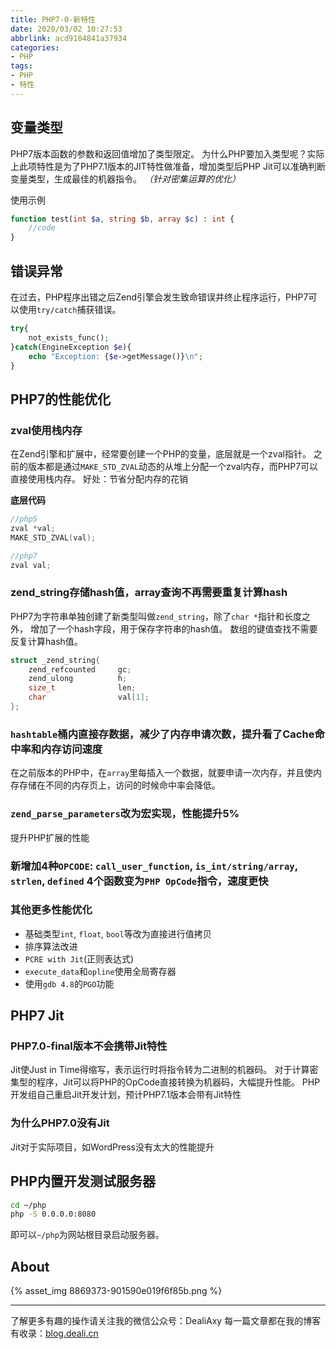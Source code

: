 ```yaml
---
title: PHP7-0-新特性
date: 2020/03/02 10:27:53
abbrlink: acd9184841a37934
categories:
- PHP
tags:
- PHP
- 特性
---
```

## 变量类型
PHP7版本函数的参数和返回值增加了类型限定。
为什么PHP要加入类型呢？实际上此项特性是为了PHP7.1版本的JIT特性做准备，增加类型后PHP Jit可以准确判断变量类型，生成最佳的机器指令。
*（针对密集运算的优化）*

使用示例
```php
function test(int $a, string $b, array $c) : int {
    //code
}
```

## 错误异常
在过去，PHP程序出错之后Zend引擎会发生致命错误并终止程序运行，PHP7可以使用`try/catch`捕获错误。

```php
try{
    not_exists_func();
}catch(EngineException $e){
    echo "Exception: {$e->getMessage()}\n";
}
```


## PHP7的性能优化
### zval使用栈内存
在Zend引擎和扩展中，经常要创建一个PHP的变量，底层就是一个zval指针。
之前的版本都是通过`MAKE_STD_ZVAL`动态的从堆上分配一个zval内存，而PHP7可以直接使用栈内存。
好处：节省分配内存的花销

**底层代码**
```c
//php5
zval *val;
MAKE_STD_ZVAL(val);

//php7
zval val;
```

### zend_string存储hash值，array查询不再需要重复计算hash
PHP7为字符串单独创建了新类型叫做`zend_string`，除了`char *`指针和长度之外，
增加了一个hash字段，用于保存字符串的hash值。
数组的键值查找不需要反复计算hash值。


```c++
struct _zend_string{
    zend_refcounted     gc;
    zend_ulong          h;
    size_t              len;
    char                val[1];
};
```


### `hashtable`桶内直接存数据，减少了内存申请次数，提升看了Cache命中率和内存访问速度
在之前版本的PHP中，在`array`里每插入一个数据，就要申请一次内存，并且使内存存储在不同的内存页上，访问的时候命中率会降低。

### `zend_parse_parameters`改为宏实现，性能提升5%
提升PHP扩展的性能

### 新增加4种`OPCODE`: `call_user_function`, `is_int/string/array`, `strlen`, `defined` 4个函数变为`PHP OpCode`指令，速度更快

### 其他更多性能优化
- 基础类型`int`, `float`, `bool`等改为直接进行值拷贝
- 排序算法改进
- `PCRE with Jit`(正则表达式)
- `execute_data`和`opline`使用全局寄存器
- 使用`gdb 4.8`的`PGO`功能




## PHP7 Jit
### PHP7.0-final版本不会携带Jit特性
Jit使Just in Time得缩写，表示运行时将指令转为二进制的机器码。
对于计算密集型的程序，Jit可以将PHP的OpCode直接转换为机器码，大幅提升性能。
PHP开发组自己重启Jit开发计划，预计PHP7.1版本会带有Jit特性

### 为什么PHP7.0没有Jit
Jit对于实际项目，如WordPress没有太大的性能提升


## PHP内置开发测试服务器
```bash
cd ~/php
php -S 0.0.0.0:8080
```
即可以`~/php`为网站根目录启动服务器。

## About
{% asset_img 8869373-901590e019f6f85b.png %}

---------------
了解更多有趣的操作请关注我的微信公众号：DealiAxy
每一篇文章都在我的博客有收录：[blog.deali.cn](http://blog.deali.cn)
